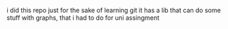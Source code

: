 i did this repo just for the sake of learning git
it has a lib that can do some stuff with graphs, that i had to do for uni assingment